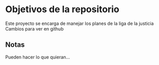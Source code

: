 # Objetivos de la repositorio

Este proyecto se encarga de manejar los planes de la liga de la justicia
Cambios para ver en github

## Notas
Pueden hacer lo que quieran...
